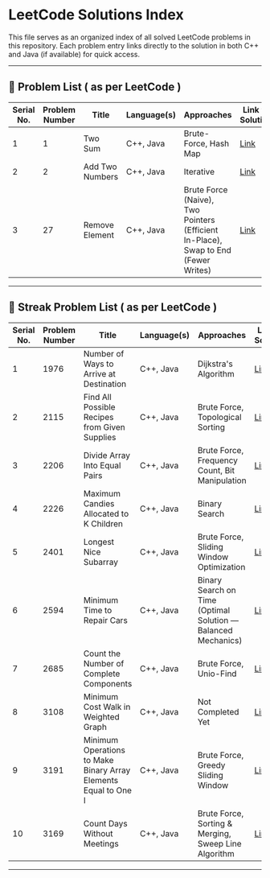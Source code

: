 # LeetCode Solutions Index

This file serves as an organized index of all solved LeetCode problems in this repository. Each problem entry links directly to the solution in both C++ and Java (if available) for quick access.

---

## 📌 Problem List ( as per LeetCode )

|Serial No.| Problem Number | Title               | Language(s) |                 Approaches                 | Link to Solution |
|------------|----------------|-----------------------------------------|-------------|--------------------------------------------|------------------|
|1| 1              | Two Sum             |  C++, Java  | Brute-Force, Hash Map                      | [Link](./Solutions/Two-Sum.md) |
|2| 2              | Add Two Numbers     |  C++, Java  | Iterative                                  | [Link](./Solutions/Add-Two-Numbers.md) |
|3| 27             | Remove Element      |  C++, Java  | Brute Force (Naive), Two Pointers (Efficient In-Place), Swap to End (Fewer Writes)                                  | [Link](./Solutions/Remove-Element.md) |

---

## 📌 Streak Problem List ( as per LeetCode )

| Serial No. | Problem Number | Title                                   | Language(s) |                 Approaches                 | Link to Solution |
|------------|----------------|-----------------------------------------|-------------|--------------------------------------------|------------------|
|1| 1976           | Number of Ways to Arrive at Destination |  C++, Java  | Dijkstra's Algorithm | [Link](./LeetCode-Streak/1976%20-%20Number%20of%20Ways%20to%20Arrive%20at%20Destination.md) |
|2| 2115           | Find All Possible Recipes from Given Supplies |  C++, Java  | Brute Force, Topological Sorting | [Link](./LeetCode-Streak/2115%20-%20Find%20All%20Possible%20Recipes%20from%20Given%20Supplies.md) |
|3| 2206           | Divide Array Into Equal Pairs |  C++, Java  | Brute Force, Frequency Count, Bit Manipulation | [Link](./LeetCode-Streak/2206%20-%20Divide%20Array%20Into%20Equal%20Pairs.md) |
|4| 2226           | Maximum Candies Allocated to K Children |  C++, Java  | Binary Search                      | [Link](./LeetCode-Streak/2226%20-%20Maximum%20Candies%20Allocated%20to%20K%20Children.md) |
|5| 2401           | Longest Nice Subarray |  C++, Java  | Brute Force, Sliding Window Optimization | [Link](./LeetCode-Streak/2401%20-%20Longest%20Nice%20Subarray.md) |
|6| 2594           | Minimum Time to Repair Cars |  C++, Java  | Binary Search on Time (Optimal Solution — Balanced Mechanics) | [Link](./LeetCode-Streak/2594%20-%20Minimum%20Time%20to%20Repair%20Cars.md) |
|7| 2685           | Count the Number of Complete Components |  C++, Java  | Brute Force, Unio-Find | [Link](./LeetCode-Streak/2685%20-%20Count%20the%20Number%20of%20Complete%20Components.md) |
|8| 3108           | Minimum Cost Walk in Weighted Graph |  C++, Java  | Not Completed Yet | [Link](./LeetCode-Streak/%20-%20Minimum%20Cost%20Walk%20in%20Weighted%20Graph.md) |
|9| 3191           | Minimum Operations to Make Binary Array Elements Equal to One I |  C++, Java  | Brute Force, Greedy Sliding Window | [Link](./LeetCode-Streak/3191%20-%20Minimum%20Operations%20to%20Make%20Binary%20Array%20Elements%20Equal%20to%20One%20I.md) |
|10| 3169           | Count Days Without Meetings |  C++, Java  | Brute Force, Sorting & Merging, Sweep Line Algorithm | [Link](./LeetCode-Streak/3169%20-%20Count%20Days%20Without%20Meetings.md) |

---
